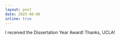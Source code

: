 ```yaml
---
layout: post
date: 2025-06-06
inline: true
---
```


I received the Dissertation Year Award! Thanks, UCLA!